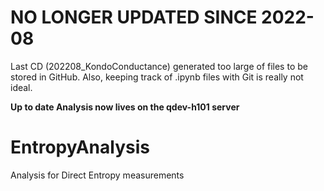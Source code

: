 # NO LONGER UPDATED SINCE 2022-08
Last CD (202208_KondoConductance) generated too large of files to be stored in GitHub. 
Also, keeping track of .ipynb files with Git is really not ideal.

**Up to date Analysis now lives on the qdev-h101 server**


# EntropyAnalysis
Analysis for Direct Entropy measurements
